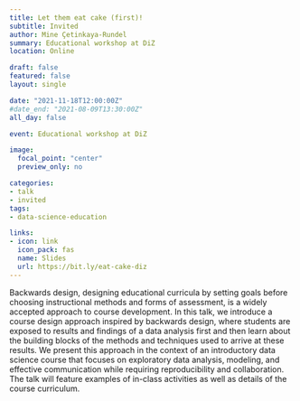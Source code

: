 ```yaml
---
title: Let them eat cake (first)!
subtitle: Invited
author: Mine Çetinkaya-Rundel
summary: Educational workshop at DiZ
location: Online

draft: false
featured: false
layout: single

date: "2021-11-18T12:00:00Z"
#date_end: "2021-08-09T13:30:00Z"
all_day: false

event: Educational workshop at DiZ

image:
  focal_point: "center"
  preview_only: no

categories:
- talk
- invited
tags:
- data-science-education

links:
- icon: link
  icon_pack: fas
  name: Slides
  url: https://bit.ly/eat-cake-diz
---
```


Backwards design, designing educational curricula by setting goals before choosing instructional methods and forms of assessment, is a widely accepted approach to course development. In this talk, we introduce a course design approach inspired by backwards design, where students are exposed to results and findings of a data analysis first and then learn about the building blocks of the methods and techniques used to arrive at these results. We present this approach in the context of an introductory data science course that focuses on exploratory data analysis, modeling, and effective communication while requiring reproducibility and collaboration. The talk will feature examples of in-class activities as well as details of the course curriculum.